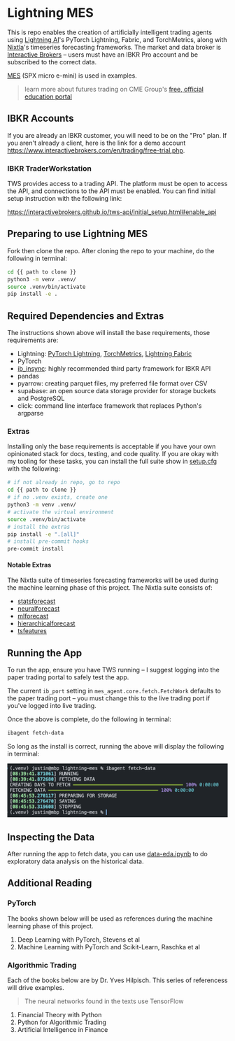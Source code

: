 # Lightning MES

<!-- # Copyright Justin R. Goheen.
#
# Licensed under the Apache License, Version 2.0 (the "License");
# you may not use this file except in compliance with the License.
# You may obtain a copy of the License at
#
#     http://www.apache.org/licenses/LICENSE-2.0
#
# Unless required by applicable law or agreed to in writing, software
# distributed under the License is distributed on an "AS IS" BASIS,
# WITHOUT WARRANTIES OR CONDITIONS OF ANY KIND, either express or implied.
# See the License for the specific language governing permissions and
# limitations under the License. -->

This is repo enables the creation of artificially intelligent trading agents using [Lightning AI](https://lightning.ai/)'s PyTorch Lightning, Fabric, and TorchMetrics, along with [Nixtla](https://www.nixtla.io/)'s timeseries forecasting frameworks. The market and data broker is [Interactive Brokers](https://www.interactivebrokers.com/en/home.php) – users must have an IBKR Pro account and be subscribed to the correct data.

[MES](https://www.cmegroup.com/markets/equities/sp/micro-e-mini-sandp-500.html) (SPX micro e-mini) is used in examples.

> learn more about futures trading on CME Group's [free, official education portal](official)

## IBKR Accounts

If you are already an IBKR customer, you will need to be on the "Pro" plan. If you aren't already a client, here is the link for a demo account https://www.interactivebrokers.com/en/trading/free-trial.php.

### IBKR TraderWorkstation

TWS provides access to a trading API. The platform must be open to access the API, and connections to the API must be enabled. You can find initial setup instruction with the following link:

https://interactivebrokers.github.io/tws-api/initial_setup.html#enable_api

## Preparing to use Lightning MES

Fork then clone the repo. After cloning the repo to your machine, do the following in terminal:

```bash
cd {{ path to clone }}
python3 -m venv .venv/
source .venv/bin/activate
pip install -e .
```

## Required Dependencies and Extras

The instructions shown above will install the base requirements, those requirements are:

- Lightning: [PyTorch Lightning](https://lightning.ai/docs/pytorch/stable/), [TorchMetrics](https://torchmetrics.readthedocs.io/en/stable/), [Lightning Fabric](https://lightning.ai/docs/fabric/stable/)
- PyTorch
- [ib_insync](https://github.com/erdewit/ib_insync): highly recommended third party framework for IBKR API
- pandas
- pyarrow: creating parquet files, my preferred file format over CSV
- supabase: an open source data storage provider for storage buckets and PostgreSQL
- click: command line interface framework that replaces Python's argparse

### Extras

Installing only the base requirements is acceptable if you have your own opinionated stack for docs, testing, and code quality. If you are okay with my tooling for these tasks, you can install the full suite show in [setup.cfg](./setup.cfg) with the following:

```bash
# if not already in repo, go to repo
cd {{ path to clone }}
# if no .venv exists, create one
python3 -m venv .venv/
# activate the virtual environment
source .venv/bin/activate
# install the extras
pip install -e ".[all]"
# install pre-commit hooks
pre-commit install
```

#### Notable Extras

The Nixtla suite of timeseries forecasting frameworks will be used during the machine learning phase of this project. The Nixtla suite consists of:

- [statsforecast](https://github.com/Nixtla/statsforecast)
- [neuralforecast](https://github.com/Nixtla/neuralforecast)
- [mlforecast](https://github.com/Nixtla/mlforecast)
- [hierarchicalforecast](https://github.com/Nixtla/hierarchicalforecast)
- [tsfeatures](https://github.com/Nixtla/tsfeatures)

## Running the App

To run the app, ensure you have TWS running – I suggest logging into the paper trading portal to safely test the app.

The current `ib_port` setting in `mes_agent.core.fetch.FetchWork` defaults to the paper trading port – you must change this to the live trading port if you've logged into live trading.

Once the above is complete, do the following in terminal:

```bash
ibagent fetch-data
```

So long as the install is correct, running the above will display the following in terminal:

![](docs/assets/fetch_data.png)

## Inspecting the Data

After running the app to fetch data, you can use [data-eda.ipynb](./notebooks/data-eda.ipynb) to do exploratory data analysis on the historical data.

## Additional Reading

### PyTorch

The books shown below will be used as references during the machine learning phase of this project.

1. Deep Learning with PyTorch, Stevens et al
2. Machine Learning with PyTorch and Scikit-Learn, Raschka et al

### Algorithmic Trading

Each of the books below are by Dr. Yves Hilpisch. This series of referencess will drive examples.

> The neural networks found in the texts use TensorFlow

1. Financial Theory with Python
2. Python for Algorithmic Trading
3. Artificial Intelligence in Finance
